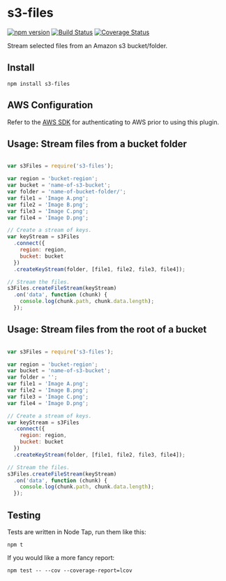 # s3-files

[![npm version][npm-badge]][npm-url]
[![Build Status][travis-badge]][travis-url]
[![Coverage Status][coveralls-badge]][coveralls-url]


Stream selected files from an Amazon s3 bucket/folder.


## Install

```
npm install s3-files
```


## AWS Configuration

Refer to the [AWS SDK][aws-sdk-url] for authenticating to AWS prior to using this plugin.


## Usage: Stream files from a bucket folder

```javascript

var s3Files = require('s3-files');

var region = 'bucket-region';
var bucket = 'name-of-s3-bucket';
var folder = 'name-of-bucket-folder/';
var file1 = 'Image A.png';
var file2 = 'Image B.png';
var file3 = 'Image C.png';
var file4 = 'Image D.png';

// Create a stream of keys.
var keyStream = s3Files
  .connect({
    region: region,
    bucket: bucket    
  })
  .createKeyStream(folder, [file1, file2, file3, file4]);

// Stream the files.
s3Files.createFileStream(keyStream)
  .on('data', function (chunk) {
    console.log(chunk.path, chunk.data.length);
  });
```

## Usage: Stream files from the root of a bucket

```javascript

var s3Files = require('s3-files');

var region = 'bucket-region';
var bucket = 'name-of-s3-bucket';
var folder = '';
var file1 = 'Image A.png';
var file2 = 'Image B.png';
var file3 = 'Image C.png';
var file4 = 'Image D.png';

// Create a stream of keys.
var keyStream = s3Files
  .connect({
    region: region,
    bucket: bucket    
  })
  .createKeyStream(folder, [file1, file2, file3, file4]);

// Stream the files.
s3Files.createFileStream(keyStream)
  .on('data', function (chunk) {
    console.log(chunk.path, chunk.data.length);
  });
```



## Testing

Tests are written in Node Tap, run them like this:

```
npm t
```

If you would like a more fancy report:

```
npm test -- --cov --coverage-report=lcov
```


[aws-sdk-url]: http://docs.aws.amazon.com/AWSJavaScriptSDK/guide/node-configuring.html

[npm-badge]: https://badge.fury.io/js/s3-files.svg
[npm-url]: https://badge.fury.io/js/s3-files
[travis-badge]: https://travis-ci.org/orangewise/s3-files.svg?branch=master
[travis-url]: https://travis-ci.org/orangewise/s3-files
[coveralls-badge]: https://coveralls.io/repos/github/orangewise/s3-files/badge.svg?branch=master
[coveralls-url]: https://coveralls.io/github/orangewise/s3-files?branch=master
